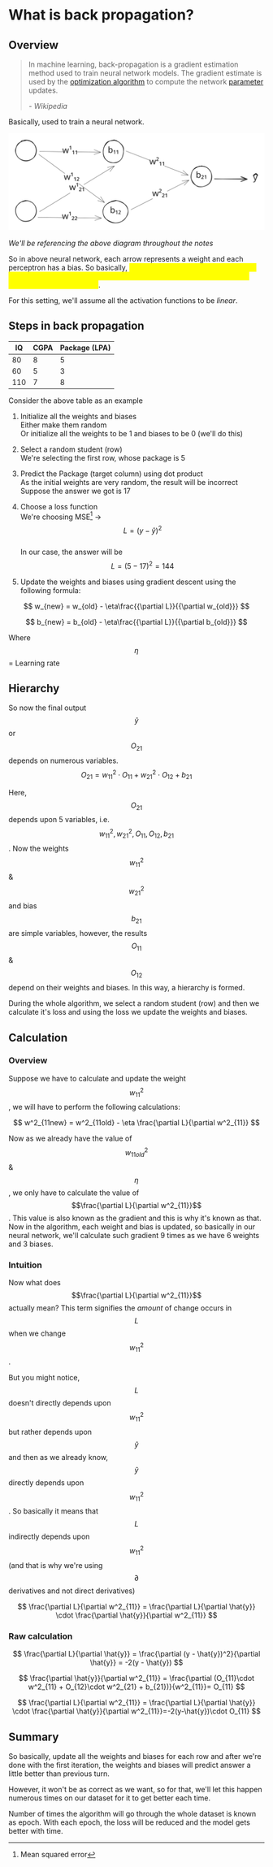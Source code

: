 # What is back propagation?

## Overview

> In machine learning, back-propagation is a gradient estimation method used to train neural network models. The gradient estimate is used by the [optimization algorithm](https://en.wikipedia.org/wiki/Optimization\_algorithm) to compute the network [parameter](https://en.wikipedia.org/wiki/Parameter\_\(machine\_learning\)) updates.
>
> _- Wikipedia_

Basically, used to train a neural network.

<img src="../../.gitbook/assets/file.excalidraw (1).svg" alt="Simple neural network" class="gitbook-drawing">

_We'll be referencing the above diagram throughout the notes_

So in above neural network, each arrow represents a weight and each perceptron has a bias. So basically, <mark style="color:yellow;">back propagation algorithm is used to find best values of all the weights and biases so that the neural network performs as good as it can</mark>.&#x20;

For this setting, we'll assume all the activation functions to be _linear_.

## Steps in back propagation

<table data-full-width="false"><thead><tr><th>IQ</th><th>CGPA</th><th>Package (LPA)</th></tr></thead><tbody><tr><td>80</td><td>8</td><td>5</td></tr><tr><td>60</td><td>5</td><td>3</td></tr><tr><td>110</td><td>7</td><td>8</td></tr></tbody></table>

Consider the above table as an example

1. Initialize all the weights and biases\
   Either make them random\
   Or initialize all the weights to be 1 and biases to be 0 (we'll do this)
2. Select a random student (row)\
   We're selecting the first row, whose package is 5
3. Predict the Package (target column) using dot product\
   As the initial weights are very random, the result will be incorrect\
   Suppose the answer we got is 17
4.  Choose a loss function\
    We're choosing MSE[^1] -> $$L = (y-\hat{y})^2$$\
    In our case, the answer will be $$L = (5 - 17)^2 = 144$$


5. Update the weights and biases using gradient descent using the following formula:

$$
w_{new} = w_{old}  -  \eta\frac{{\partial L}}{{\partial w_{old}}}
$$

$$
b_{new} = b_{old}  -  \eta\frac{{\partial L}}{{\partial b_{old}}}
$$

&#x20;        Where $$\eta$$ = Learning rate

## Hierarchy

So now the final output $$\hat{y}$$ or $$O_{21}$$ depends on numerous variables.\
$$O_{21} = w^2_{11} \cdot O_{11} + w^2_{21} \cdot O_{12} + b_{21}$$

Here, $$O_{21}$$ depends upon 5 variables, i.e. $$w^2_{11}, w^2_{21}, O_{11}, O_{12}, b_{21}$$. Now the weights $$w^2_{11}$$ & $$w^2_{21}$$ and bias $$b_{21}$$ are simple variables, however, the results $$O_{11}$$ & $$O_{12}$$ depend on their weights and biases. In this way, a hierarchy is formed.

During the whole algorithm, we select a random student (row) and then we calculate it's loss and using the loss we update the weights and biases.

## Calculation

### Overview

Suppose we have to calculate and update the weight $$w^2_{11}$$, we will have to perform the following calculations:

$$
w^2_{11new} = w^2_{11old} - \eta \frac{\partial L}{\partial w^2_{11}}
$$

Now as we already have the value of $$w^2_{11old}$$ & $$\eta$$, we only have to calculate the value of $$\frac{\partial L}{\partial w^2_{11}}$$. This value is also known as the gradient and this is why it's known as that. Now in the algorithm, each weight and bias is updated, so basically in our neural network, we'll calculate such gradient 9 times as we have 6 weights and 3 biases.

### Intuition

Now what does $$\frac{\partial L}{\partial w^2_{11}}$$ actually mean? This term signifies the _amount_ of change occurs in $$L$$ when we change $$w^2_{11}$$.&#x20;

But you might notice, $$L$$ doesn't directly depends upon $$w^2_{11}$$ but rather depends upon $$\hat{y}$$ and then as we already know, $$\hat{y}$$ directly depends upon $$w^2_{11}$$. So basically it means that $$L$$ indirectly depends upon $$w^2_{11}$$ (and that is why we're using $$\partial$$ derivatives and not direct derivatives)

$$
\frac{\partial L}{\partial w^2_{11}} = \frac{\partial L}{\partial \hat{y}} \cdot \frac{\partial \hat{y}}{\partial w^2_{11}}
$$

### Raw calculation

$$
\frac{\partial L}{\partial \hat{y}} = \frac{\partial (y - \hat{y})^2}{\partial \hat{y}} = -2(y - \hat{y})
$$

$$
\frac{\partial \hat{y}}{\partial w^2_{11}} = \frac{\partial (O_{11}\cdot w^2_{11} + O_{12}\cdot w^2_{21} + b_{21})}{w^2_{11}}= O_{11}
$$

$$
\frac{\partial L}{\partial w^2_{11}} = \frac{\partial L}{\partial \hat{y}} \cdot \frac{\partial \hat{y}}{\partial w^2_{11}}=-2(y-\hat{y})\cdot O_{11}
$$



## Summary

So basically, update all the weights and biases for each row and after we're done with the first iteration, the weights and biases will predict answer a little better than previous turn.

However, it won't be as correct as we want, so for that, we'll let this happen numerous times on our dataset for it to get better each time.

Number of times the algorithm will go through the whole dataset is known as epoch. With each epoch, the loss will be reduced and the model gets better with time.

[^1]: Mean squared error
